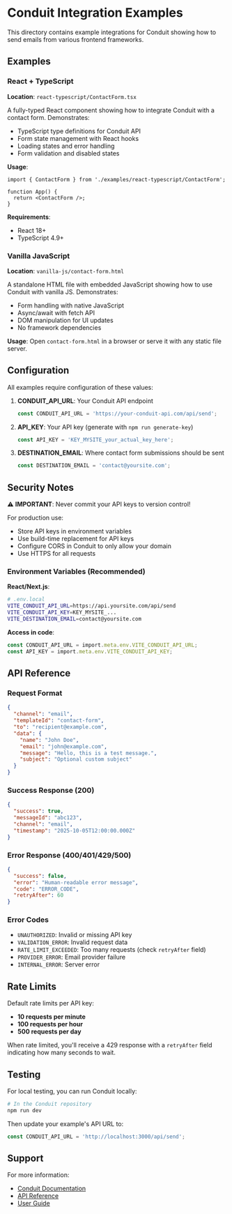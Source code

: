 # Conduit Integration Examples

This directory contains example integrations for Conduit showing how to send emails from various frontend frameworks.

## Examples

### React + TypeScript
**Location**: `react-typescript/ContactForm.tsx`

A fully-typed React component showing how to integrate Conduit with a contact form. Demonstrates:
- TypeScript type definitions for Conduit API
- Form state management with React hooks
- Loading states and error handling
- Form validation and disabled states

**Usage**:
```tsx
import { ContactForm } from './examples/react-typescript/ContactForm';

function App() {
  return <ContactForm />;
}
```

**Requirements**:
- React 18+
- TypeScript 4.9+

### Vanilla JavaScript
**Location**: `vanilla-js/contact-form.html`

A standalone HTML file with embedded JavaScript showing how to use Conduit with vanilla JS. Demonstrates:
- Form handling with native JavaScript
- Async/await with fetch API
- DOM manipulation for UI updates
- No framework dependencies

**Usage**:
Open `contact-form.html` in a browser or serve it with any static file server.

## Configuration

All examples require configuration of these values:

1. **CONDUIT_API_URL**: Your Conduit API endpoint
   ```javascript
   const CONDUIT_API_URL = 'https://your-conduit-api.com/api/send';
   ```

2. **API_KEY**: Your API key (generate with `npm run generate-key`)
   ```javascript
   const API_KEY = 'KEY_MYSITE_your_actual_key_here';
   ```

3. **DESTINATION_EMAIL**: Where contact form submissions should be sent
   ```javascript
   const DESTINATION_EMAIL = 'contact@yoursite.com';
   ```

## Security Notes

⚠️ **IMPORTANT**: Never commit your API keys to version control!

For production use:
- Store API keys in environment variables
- Use build-time replacement for API keys
- Configure CORS in Conduit to only allow your domain
- Use HTTPS for all requests

### Environment Variables (Recommended)

**React/Next.js**:
```bash
# .env.local
VITE_CONDUIT_API_URL=https://api.yoursite.com/api/send
VITE_CONDUIT_API_KEY=KEY_MYSITE_...
VITE_DESTINATION_EMAIL=contact@yoursite.com
```

**Access in code**:
```typescript
const CONDUIT_API_URL = import.meta.env.VITE_CONDUIT_API_URL;
const API_KEY = import.meta.env.VITE_CONDUIT_API_KEY;
```

## API Reference

### Request Format

```json
{
  "channel": "email",
  "templateId": "contact-form",
  "to": "recipient@example.com",
  "data": {
    "name": "John Doe",
    "email": "john@example.com",
    "message": "Hello, this is a test message.",
    "subject": "Optional custom subject"
  }
}
```

### Success Response (200)

```json
{
  "success": true,
  "messageId": "abc123",
  "channel": "email",
  "timestamp": "2025-10-05T12:00:00.000Z"
}
```

### Error Response (400/401/429/500)

```json
{
  "success": false,
  "error": "Human-readable error message",
  "code": "ERROR_CODE",
  "retryAfter": 60
}
```

### Error Codes

- `UNAUTHORIZED`: Invalid or missing API key
- `VALIDATION_ERROR`: Invalid request data
- `RATE_LIMIT_EXCEEDED`: Too many requests (check `retryAfter` field)
- `PROVIDER_ERROR`: Email provider failure
- `INTERNAL_ERROR`: Server error

## Rate Limits

Default rate limits per API key:
- **10 requests per minute**
- **100 requests per hour**
- **500 requests per day**

When rate limited, you'll receive a 429 response with a `retryAfter` field indicating how many seconds to wait.

## Testing

For local testing, you can run Conduit locally:

```bash
# In the Conduit repository
npm run dev
```

Then update your example's API URL to:
```javascript
const CONDUIT_API_URL = 'http://localhost:3000/api/send';
```

## Support

For more information:
- [Conduit Documentation](../docs/README.md)
- [API Reference](../docs/api-reference.md)
- [User Guide](../docs/user-guide.md)
